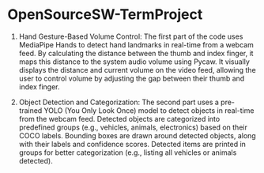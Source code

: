 # OpenSourceSW-TermProject


1. Hand Gesture-Based Volume Control:
The first part of the code uses MediaPipe Hands to detect hand landmarks in real-time from a webcam feed.
By calculating the distance between the thumb and index finger, it maps this distance to the system audio volume using Pycaw.
It visually displays the distance and current volume on the video feed, allowing the user to control volume by adjusting the gap between their thumb and index finger.

3. Object Detection and Categorization:
The second part uses a pre-trained YOLO (You Only Look Once) model to detect objects in real-time from the webcam feed.
Detected objects are categorized into predefined groups (e.g., vehicles, animals, electronics) based on their COCO labels.
Bounding boxes are drawn around detected objects, along with their labels and confidence scores.
Detected items are printed in groups for better categorization (e.g., listing all vehicles or animals detected).
